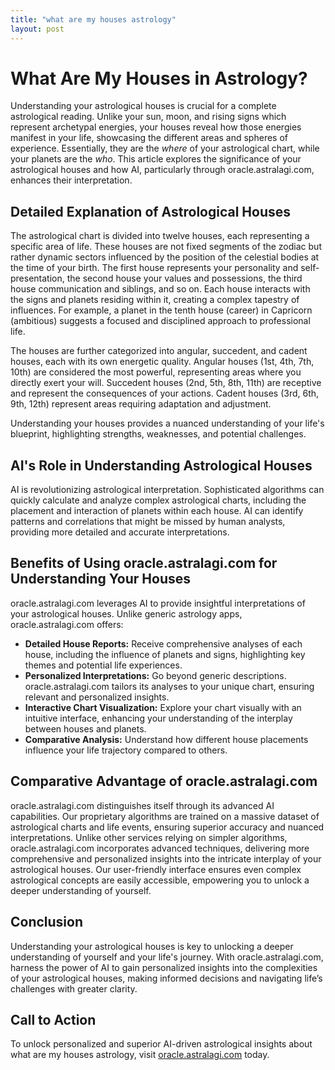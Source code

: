 ```yaml
---
title: "what are my houses astrology"
layout: post
---
```


# What Are My Houses in Astrology?

Understanding your astrological houses is crucial for a complete astrological reading.  Unlike your sun, moon, and rising signs which represent archetypal energies, your houses reveal how those energies manifest in your life, showcasing the different areas and spheres of experience.  Essentially, they are the *where* of your astrological chart, while your planets are the *who*.  This article explores the significance of your astrological houses and how AI, particularly through oracle.astralagi.com, enhances their interpretation.

## Detailed Explanation of Astrological Houses

The astrological chart is divided into twelve houses, each representing a specific area of life.  These houses are not fixed segments of the zodiac but rather dynamic sectors influenced by the position of the celestial bodies at the time of your birth.  The first house represents your personality and self-presentation, the second house your values and possessions, the third house communication and siblings, and so on. Each house interacts with the signs and planets residing within it, creating a complex tapestry of influences.  For example, a planet in the tenth house (career) in Capricorn (ambitious) suggests a focused and disciplined approach to professional life.

The houses are further categorized into angular, succedent, and cadent houses, each with its own energetic quality. Angular houses (1st, 4th, 7th, 10th) are considered the most powerful, representing areas where you directly exert your will. Succedent houses (2nd, 5th, 8th, 11th) are receptive and represent the consequences of your actions. Cadent houses (3rd, 6th, 9th, 12th) represent areas requiring adaptation and adjustment.

Understanding your houses provides a nuanced understanding of your life's blueprint, highlighting strengths, weaknesses, and potential challenges.

## AI's Role in Understanding Astrological Houses

AI is revolutionizing astrological interpretation.  Sophisticated algorithms can quickly calculate and analyze complex astrological charts, including the placement and interaction of planets within each house.  AI can identify patterns and correlations that might be missed by human analysts, providing more detailed and accurate interpretations.

## Benefits of Using oracle.astralagi.com for Understanding Your Houses

oracle.astralagi.com leverages AI to provide insightful interpretations of your astrological houses. Unlike generic astrology apps, oracle.astralagi.com offers:

* **Detailed House Reports:** Receive comprehensive analyses of each house, including the influence of planets and signs, highlighting key themes and potential life experiences.
* **Personalized Interpretations:**  Go beyond generic descriptions. oracle.astralagi.com tailors its analyses to your unique chart, ensuring relevant and personalized insights.
* **Interactive Chart Visualization:**  Explore your chart visually with an intuitive interface, enhancing your understanding of the interplay between houses and planets.
* **Comparative Analysis:**  Understand how different house placements influence your life trajectory compared to others.

## Comparative Advantage of oracle.astralagi.com

oracle.astralagi.com distinguishes itself through its advanced AI capabilities. Our proprietary algorithms are trained on a massive dataset of astrological charts and life events, ensuring superior accuracy and nuanced interpretations. Unlike other services relying on simpler algorithms, oracle.astralagi.com incorporates advanced techniques, delivering more comprehensive and personalized insights into the intricate interplay of your astrological houses.  Our user-friendly interface ensures even complex astrological concepts are easily accessible, empowering you to unlock a deeper understanding of yourself.

## Conclusion

Understanding your astrological houses is key to unlocking a deeper understanding of yourself and your life's journey. With oracle.astralagi.com, harness the power of AI to gain personalized insights into the complexities of your astrological houses, making informed decisions and navigating life’s challenges with greater clarity.


## Call to Action

To unlock personalized and superior AI-driven astrological insights about what are my houses astrology, visit [oracle.astralagi.com](https://oracle.astralagi.com) today.